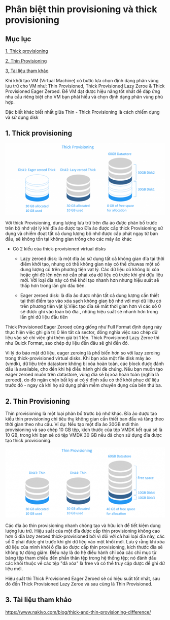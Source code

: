 # Phân biệt thin provisioning và thick provisioning

## Mục lục

[1, Thick provisioning](https://github.com/thang290298/work-Document/blob/master/KVM/Dosc/thick-tin-provisioning-KVM.md#1-thick-provisioning)

[2, Thin Provisioning](https://github.com/thang290298/work-Document/blob/master/KVM/Dosc/thick-tin-provisioning-KVM.md#2-thin-provisioning)

[3, Tài liệu tham khảo](https://github.com/thang290298/work-Document/blob/master/KVM/Dosc/thick-tin-provisioning-KVM.md#3-t%C3%A0i-li%E1%BB%87u-tham-kh%E1%BA%A3o)

Khi khởi tạo VM (Virtual Machine) có bước lựa chọn định dạng phân vùng lưu trữ cho VM như: Thin Provisioned, Thick Provisioned Lazy Zeroe & Thick Provisioned Eager Zeroed. Để VM đạt được hiệu năng tốt nhất để đáp ứng nhu cầu riêng biệt cho VM bạn phải hiểu và chọn định dạng phân vùng phù hợp.

Đặc biết khác biết nhất giữa Thin - Thick Provisioning là cách chiếm dụng và sử dụng disk
## 1. Thick provisioning

![](../Images/thick-provisioning.png)

Với thick Provisioning, dung lượng lưu trữ trên đĩa ảo được phân bổ trước trên bộ nhớ vật lý khi đĩa ảo được tạo
Đĩa ảo được cấp thick Provisioning sử dụng và chiếm đoạt tất cả dung lượng bộ nhớ được cấp phát ngay từ ban đầu, sẽ không tồn tại không gian trống cho các máy ảo khác
- Có 2 kiểu của thick-provisioned virtual disks

	+ Lazy zeroed disk: là một đĩa ảo sử dụng tất cả không gian đĩa  tại thời điểm khởi tạo, nhưng có thể không gian này có thể chuwas một số dung lượng cũ  trên phương tiện vạt lý. Các dữ liệu cũ không bị xóa hoặc ghi đè lên nên nó cần phải xóa dữ liệu cũ trước khi ghi dữu liệu mới. Với loại đĩa này có thể khởi tạo nhanh hơn nhưng hiệu suất sẽ thấp hơn trong lần ghi đầu tiên.

	+ Eager zeroed disk: là đĩa ảo được nhận tất cả dung lượng cần thiết tại thời điểm tạo vào xóa sạch không gian bộ nhớ với mọi dữ liệu có trên phương tiện vật lý.Việc tạo đĩa sẽ mất thời gian hơn vì các số 0 sẽ được ghi vào toàn bộ đĩa , những hiệu suất sẽ nhanh hơn trong lần ghi dữ liệu đầu tiên

Thick Provisioned Eager Zeroed cũng giống như Full Format định dạng này thực hiện việc ghi giá trị 0 lên tất cả sector, đồng nghĩa việc sao chép dữ liệu vào sẽ chỉ việc ghi thêm giá trị 1 lên. 
Thick Provisioned Lazy Zeroe thì như Quick Format, sao chép dự liệu đến đâu sẽ ghi đến đó.

Vì lý do bảo mật dữ liệu, eager zeroing là phổ biến hơn so với lazy zeroing trong thick-provisioned virtual disks. Khi bạn xóa một file disk máy ảo (vmdk), dữ liệu trên datastore không bị xóa hoàn toàn, các block được đánh dấu là available, cho đến khi hệ điều hành ghi đè chúng. Nếu bạn muốn tạo eager zeroed muốn trên datastore, vùng đĩa sẽ bị xóa hoàn toàn (nghĩa là zeroed), do đó ngăn chặn bất kỳ ai có ý định xấu có thể khôi phục dữ liệu trước đó - ngay cả khi họ sử dụng phần mềm chuyên dụng của bên thứ ba.


## 2. Thin Provisioning

Thin provisioning là một loại phân bổ trước bộ nhớ khác. Đĩa ảo được tạo kiểu thin provisioning chỉ tiêu thụ không gian cần thiết ban đầu và tăng theo thời gian theo nhu cầu.
Ví dụ: Nếu tạo một đĩa ảo 30GB mới thin provisioning và sao chép 10 GB tệp, kích thước của tệp VMDK kết quả sẽ là 10 GB, trong khi bạn sẽ có tệp VMDK 30 GB nếu đã chọn sử dụng đĩa được tạo thick provisioning.

![](../images/thin-provisioning.png)

Các đĩa ảo thin provisioning nhanh chóng tạo và hữu ích để tiết kiệm dung lượng lưu trữ. Hiệu suất của một đĩa được cấp thin provisioning không cao hơn ổ đĩa lazy zeroed thick-provisioned  bởi vì đối với cả hai loại đĩa này, các số 0 phải được ghi trước khi ghi dữ liệu vào một khối mới. Lưu ý rằng khi xóa dữ liệu của mình khỏi ổ đĩa ảo được cấp thin provisioning, kích thước đĩa sẽ không tự động giảm. Điều này là do hệ điều hành chỉ xóa các chỉ mục từ bảng tệp tham chiếu đến phần thân tệp trong hệ thống tệp; nó đánh dấu các khối thuộc về các tệp "đã xóa" là free và có thể truy cập được để ghi dữ liệu mới. 


Hiệu suất thì Thick Provisioned Eager Zeroed sẽ có hiệu suất tốt nhất, sau đó đến Thick Provisioned Lazy Zeroe và sau cùng là Thin Provisioned.

## 3. Tài liệu tham khảo

https://www.nakivo.com/blog/thick-and-thin-provisioning-difference/